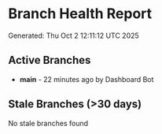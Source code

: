 # Branch Health Report
Generated: Thu Oct  2 12:11:12 UTC 2025

## Active Branches
- **main** - 22 minutes ago by Dashboard Bot

## Stale Branches (>30 days)
No stale branches found
